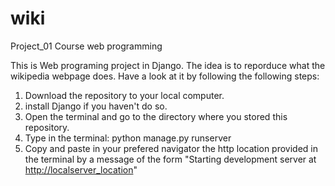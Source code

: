 # wiki
Project_01 Course web programming

This is Web programing project in Django. The idea is to reporduce what the wikipedia webpage does. 
Have a look at it by following the following steps:

1. Download the repository to your local computer.
2. install Django if you haven't do so.
2. Open the terminal and go to the directory where you stored this repository.
3. Type in the terminal: python manage.py runserver
4. Copy and paste in your prefered navigator the http location provided in the terminal by a message of the form "Starting development server at <http://localserver_location>"

